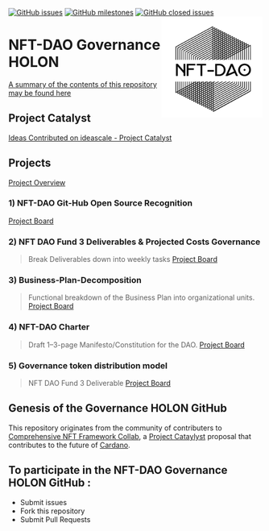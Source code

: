 [![GitHub issues](https://img.shields.io/github/issues/NFT-DAO/Governance-HOLON?style=flat-square)](https://github.com/NFT-DAO/Governance-HOLON/issues)
[![GitHub milestones](https://img.shields.io/github/milestones/open/NFT-DAO/Governance-HOLON?style=flat-square)](https://github.com/NFT-DAO/Governance-HOLON/milestones)
[![GitHub closed issues](https://img.shields.io/github/issues-closed-raw/NFT-DAO/Governance-HOLON?style=flat-square)](https://github.com/NFT-DAO/Governance-HOLON/issues?q=is%3Aissue+is%3Aclosed)
<img src="Business-Plan/14-Our-Appendix/Graphics/Transparent_Logo_Small_On_White.png" align="right" width="200">

# NFT-DAO Governance HOLON

[A summary of the contents of this repository may be found here](Business-Plan/Summary.md)


## Project Catalyst

[Ideas Contributed on ideascale - Project Catalyst](https://cardano.ideascale.com/a/pmd/3071109-48088?)

## Projects

[Project Overview](https://github.com/NFT-DAO/Governance-HOLON/projects) 

### 1) NFT-DAO Git-Hub Open Source Recognition
[Project Board](https://github.com/NFT-DAO/Governance-HOLON/projects/1)

### 2) NFT DAO Fund 3 Deliverables & Projected Costs Governance
> Break Deliverables down into weekly tasks
[Project Board](https://github.com/NFT-DAO/Governance-HOLON/projects/2)

### 3) Business-Plan-Decomposition
> Functional breakdown of the Business Plan into organizational units.
[Project Board](https://github.com/NFT-DAO/Governance-HOLON/projects/3) 

### 4) NFT-DAO Charter
> Draft 1–3-page Manifesto/Constitution for the DAO.
[Project Board](https://github.com/NFT-DAO/Governance-HOLON/projects/4)

### 5) Governance token distribution model
> NFT DAO Fund 3 Deliverable
[Project Board](https://github.com/NFT-DAO/Governance-HOLON/projects/5)


## Genesis of the Governance HOLON GitHub

This repository originates from the community of contributers to [Comprehensive NFT Framework Collab](https://cardano.ideascale.com/a/dtd/Comprehensive-NFT-Framework-Collab/334521-48088), a [Project Cataylyst](https://cardano.ideascale.com/) proposal that contributes to the future of [Cardano](https://cardano.org/).

## To participate in the NFT-DAO Governance HOLON GitHub :

* Submit issues
* Fork this repository
* Submit Pull Requests
